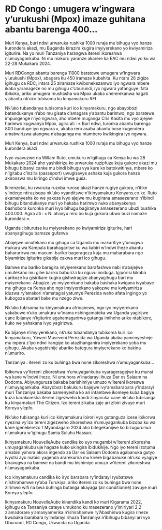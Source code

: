 # RD Congo : umugera w’ingwara y’urukushi (Mpox) imaze guhitana abantu barenga 400…

Muri Kenya, buri ndwi urwaruka rushika 1000 ruraja mu bihugu vyo hanze kurondera akazi, mu Buganda kirazira kugira imyiyerekano yo kwiyamiriza igiturire. Na yo muri Tanzaniya harangwa itereni ikoreshwa n’umuyagankuba. Ni mu makuru yaranze akarere ka EAC mu ndwi yo ku wa 22-28 Mukakaro 2024.

Muri RDCongo abantu barenga 11000 baratowe umugera w’ingwara y’urukushi (Mpox), abagera ku 450 iramaze kubahita. Ku ntara 26 zigize igihugu ca RDC, intara 25 ziramaze kwibonekezamwo iyo ngwara mbere ikaba yaranageze no mu gihugu c’Uburundi, iyo ngwara yatanguye ifata ibikoko, ariko umugera mushasha wa Mpox ukaba uhererekanwa hagati y’abantu nk’uko tubisoma ku kinyamakuru RFI

Nk’uko tubandanya tubisoma kuri ico kinyamakuru, ngo abayobozi batandukanye n’abo mu gisata c’amagara y’abantu barimwo, ngo baratewe impungenge n’iyo ngwara, aho mbere muganga Cris Kasita mu vyo ajejwe harimwo kugwanya Mpox, agira ati : « Buri ndwi, turonka abantu barenga 800 banduye iyo ngwara », akaba rero asaba abantu bose kugendera amabwirizwa atangwa n’abaganga mu ntumbero kwikingira iyo ngwara.

Muri Kenya, buri ndwi urwaruka rushika 1000 ruraja mu bihugu vyo hanze kurondera akazi

Ivyo vyavuzwe na Willam Ruto, umukuru w’igihugu ca Kenya ku wa 28 Mukakaro 2024 aho yashikiriza ko urwaruka ruzipfuza kuja gukore akazi mu bihugu bibanyi canke mu bindi bihugu vya kure ko batokwitinya, mbere ko n’igitabu c’inzira (passeport) uwugisavye ashaka kuja gukora hanze akironswa mu kiringo c’indwi imwe gusa.

Ikirenzeko, ku rwaruka ruzoba rurose akazi hanze rugiye gukora, n’itike y’indege ntiruzisopa nk’uko vyanditswe n’ikinyamakuru Kenyans.co.ke. Ruto akamenyesha ko we yakoze ivyo ajejwe mu kugirana amasezerano n’ibindi bihugu bitandukanye muri yo hakaba harimwo nuko abanyakenya bashobora kuronka muri ivyo bihugu bagiranye amasezerano ubuzi bushika 400.000. Agira ati : « Ni ahanyu rero bo kuja gukora ubwo buzi namaze kurondera ».

Uganda : biturutse ku myiyerekano yo kwiyamiriza igiturire, hari abanyagihugu bamaze gufatwa

Abajejwe umutekano mu gihugu ca Uganda mu makaritiye y’umugwa mukuru wa Kampala barahagaritse ku wa kabiri w’indwi iheze abantu baharurirwa mu macumi bariko bagerageza kuja mu mabarabara ngo biyamirize igiturire gikabije cakwa muri ico gihugu.

Bamwe mu bariko baragira imyiyerekano barafashwe nabi n’abajejwe umutekano mu gihe bariko baburiza ku nguvu imiduga. Igiporisi kikaba carikoze ku gisirikare kugira gishwiragize abanyagihugu bari mu myiyerekano. Abagize iyo myiyerekano bakaba bashaka kwigana ivyabaye mu gihugu ca Kenya aho ngo imyiyerekano yakozwe mu kwiyamiriza iduzwa ry’amakori n’amatagisi yatumye Perezida waho afata ingingo yo kubogoza abatari bake mu nzego ziwe.

Nk’uko tubisoma ku kinyamakuru africanews, ngo iyo myiyerekano yakabuwe n’uko umukuru w’inama nshingamateka wa Uganda yagirijwe cane ibijanye n’igiturire agahamagarirwa gutanga imihoho ariko ntabikore, kuko we yahakana ivyo yagirizwa.

Ku bijanye n’imyiyerekano, nk’uko tubandanya tubisoma kuri ico kinyamakuru, Yoweri Museveni Perezida wa Uganda akaba yamenyesheje mu mpera z’iyo ndwi irangiye ko atazihanganira imyiyerekano yoba mu gihugu. Akaba yagabishije abariko bategura imyiyerekano ko bakina n’umuriro.

Tanzaniya : itereni zo ku buhinga bwa none zikoreshwa n’umuyagankuba…

Ibikorwa vy’itereni zikoreshwa n’umuyagankuba vyarageragejwe ku munsi wa kane w’indwi iheze. Ni umuhora w’inadarayi ihuza Dar es Salaam na Dodoma. Abiyunguruza bakaba barishimiye umuzo w’itereni ikoreswa n’umuyagankuba. Abayobozi bakukuru bajejwe ivy’amabarabara y’indarayi muri Tanzaniya bakaba bamenyesha ko ari intambwe ikomeye kuba bagiye kuza barakoresha itereni zigezweho kandi zinyaruka cane nk’uko tubisanga ku kinyamakuri The Citizen. Izo tereni zikaba zaje ari zibiri zivuye muri Koreya y’epfo.

Nk’uko tubisanga kuri ico kinyamakuru ibirori vyo gutanguza icese ibikorwa nyezina vy’izo tereni zigezweho zikoreshwa n’umuyagankuba bizoba ku wa kane igenekerezo 1 Myandagaro 2024 aho bitegekanijwe ko bizugururwa n’umukuru w’igihugu Samia Suluhu Hassan.

Ikinyamakuru NouvelleAube candika ko uyo mugambi w’itereni zikoresha umuyagankubu uje hagaze kuko ukingira ibidukikije. Ngo iyo tereni izotuma amabisi yahora akora ingendo za Dar es Salaam Dodoma agabanuka gutyo ivyotsi ayo mabisi yagenda ararekurira mu kirere bigabanuke nk’uko vyagiye biravugwa na bamwe na bandi mu bishimiye umuzo w’itereni zikoreshwa n’umuyagankuba.

Ico kinyamakuru candika ko iryo barabara ry’indarayi ryubatswe n’ishirahamwe ry’aba Turukiya, ariko itereni zo ku buhinga bwa none zirimwo wifi na bwa buhinga butanga akayaga (air conditionné) zavuye muri Koreya y’epfo.

Ikinyamakuru NouvelleAube kinandika kandi ko muri Kigarama 2022, igihugu ca Tanzaniya cateye umukono ku masezerano y’imiriyari 2,2 z’amadorare y’amanyamerika n’ishirahamwe ry’Abashinwa kugira riheze kwubaka ibarabara ry’indarayi rihuza Tanzaniya n’ibihugu bibanyi ari vyo Uburundi, RD Congo, Urwanda na Uganda.